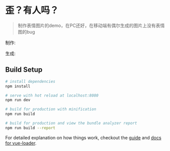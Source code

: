 # 歪？有人吗？

> 制作表情图片的demo，在PC还好，在移动端有偶尔生成的图片上没有表情图的bug

制作:
<a href="http://ww1.sinaimg.cn/large/006tNc79ly1fip4zcj242j30ku11276n.jpg" style="width: 300px;"></a>

生成:
<a href="http://ww1.sinaimg.cn/large/006tNc79ly1fip4zolpwdj30ku112dia.jpg" style="width: 300px;"></a>

## Build Setup

``` bash
# install dependencies
npm install

# serve with hot reload at localhost:8080
npm run dev

# build for production with minification
npm run build

# build for production and view the bundle analyzer report
npm run build --report
```

For detailed explanation on how things work, checkout the [guide](http://vuejs-templates.github.io/webpack/) and [docs for vue-loader](http://vuejs.github.io/vue-loader).
